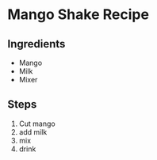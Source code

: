 # Mango Shake Recipe

## Ingredients

- Mango
- Milk
- Mixer

## Steps

1. Cut mango
2. add milk
3. mix
4. drink
